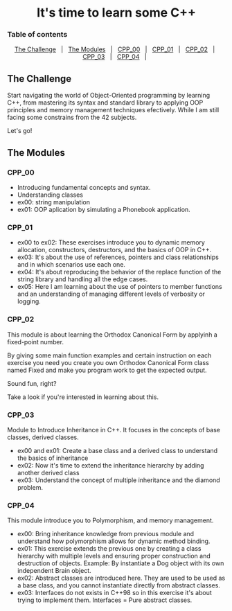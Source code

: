 <div align="center">
    <h1>It's time to learn some C++</h1>
</div>

### Table of contents
<p align="center">
<a href="#The-Challenge">The Challenge</a> &#xa0; | &#xa0;
<a href="#The-Modules">The Modules</a> &#xa0; | &#xa0;
<a href="#CPP_00">CPP_00</a> &#xa0; | &#xa0;
<a href="#CPP_01">CPP_01</a> &#xa0; | &#xa0;
<a href="#CPP_02">CPP_02</a> &#xa0; | &#xa0;
<a href="#CPP_03">CPP_03</a> &#xa0; | &#xa0;
<a href="#CPP_04">CPP_04</a> &#xa0; | &#xa0;
</p>

##  The Challenge
Start navigating the world of Object-Oriented programming by learning C++, from mastering its syntax and standard library to applying OOP principles and memory management techniques efectively. While I am still facing some constrains from the 42 subjects.

Let's go!

## The Modules
### CPP_00
- Introducing fundamental concepts and syntax.
- Understanding classes
- ex00: string manipulation
- ex01: OOP aplication by simulating a Phonebook application.

### CPP_01
- ex00 to ex02: These exercises introduce you to dynamic memory allocation, constructors, destructors, and the basics of OOP in C++.
- ex03: It's about the use of references, pointers and class relationships and in which scenarios use each one.
- ex04: It's about reproducing the behavior of the replace function of the string library and handling all the edge cases.
- ex05: Here I am learning about the use of pointers to member functions and an understanding of managing different levels of verbosity or logging.

### CPP_02
 This module is about learning the Orthodox Canonical Form by applyinh a fixed-point number.
 
 By giving some main function examples and certain instruction on each exercise you need you create you own Orthodox Canonical Form class named Fixed and make you program work to get the expected output.

 Sound fun, right?

 Take a look if you're interested in learning about this.

 ### CPP_03
 Module to Introduce Inheritance in C++. It focuses in the concepts of base classes, derived classes.
 - ex00 and ex01: Create a base class and a derived class to understand the basics of inheritance
 - ex02: Now it's time to extend the inheritance hierarchy by adding another derived class
 - ex03: Understand the concept of multiple inheritance and the diamond problem.

 ### CPP_04
This module introduce you to Polymorphism, and memory management.
- ex00: Bring inheritance knowledge from previous module and understand how polymorphism allows for dynamic method binding.
- ex01: This exercise extends the previous one by creating a class hierarchy with multiple levels and ensuring proper construction and destruction of objects. Example: By instantiate a Dog object with its own independent Brain object.
- ex02: Abstract classes are introduced here. They are used to be used as a base class, and you cannot instantiate directly from abstract classes.
- ex03: Interfaces do not exists in C++98 so in this exercise it's about trying to implement them. Interfaces = Pure abstract classes.